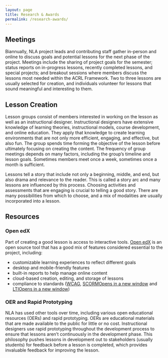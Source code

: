 ```yaml
---
layout: page
title: Research & Awards
permalink: /research-awards/
---
```


<div class="entry-content" itemprop="articleBody">
    <div class="title">
        <h2>Meetings</h2>
    </div>
    <div class="contentbox">
        <p>Biannually, NLA project leads and contributing staff gather in-person and online to discuss goals and potential lessons for the next phase of the project. Meetings include the sharing of project goals for the semester; status reports on in-progress lessons, recently completed lessons, and special projects; and breakout sessions where members discuss the lessons most needed within the ACRL Framework. Two to three lessons are usually selected for creation, and individuals volunteer for lessons that sound meaningful and interesting to them.</p>
    </div>
    <div class="title">
        <h2>Lesson Creation</h2>
    </div>
    <div class="contentbox">
        <p>Lesson groups consist of members interested in working on the lesson as well as an instructional designer. Instructional designers have extensive knowledge of learning theories, instructional models, course development, and online education. They apply that knowledge to create learning environments that are not only more efficient, engaging, and effective, but also fun. The group spends time forming the objective of the lesson before ultimately focusing on creating the content. The frequency of group meetings depends on many factors, including the group’s timeline and lesson goals. Sometimes members meet once a week, sometimes once a month is sufficient.</p>
        <p>Lessons tell a story that include not only a beginning, middle, and end, but also drama and relevance to the reader. This is called a story arc and many lessons are influenced by this process. Choosing activities and assessments that are engaging is crucial to telling a good story. There are many possibilities from which to choose, and a mix of modalities are usually incorporated into a lesson.</p>
    </div>
    <div class="title">
        <h2>Resources</h2>
    </div>
    <div class="contentbox">
        <h3>Open edX</h3>
        <p>Part of creating a good lesson is access to interactive tools. <a href="https://open.edx.org/">Open edX</a> is an open source tool that has a good mix of features considered essential to the project, including:</p>
        <ul>
            <li>customizable learning experiences to reflect different goals</li>
            <li>desktop and mobile-friendly features</li>
            <li>built-in reports to help manage online content</li>
            <li>cloud-based creation, editing, and storage of lessons</li>
            <li>compliance to standards (<a href="https://www.w3.org/WAI/standards-guidelines/wcag/">WCAG</a>, <a href="http://scorm.com/scorm-explained/" target="_blank" rel="noopener">SCORM<span class="icon-webfont fa-external-link" aria-hidden="true"></span><span class="screen-reader-text">Opens in a new window</span></a> and <a href="http://www.imsglobal.org/activity/learning-tools-interoperability" target="_blank" rel="noopener">LTI<span class="icon-webfont fa-external-link" aria-hidden="true"></span><span class="screen-reader-text">Opens in a new window</span></a>)</li>
        </ul>
        <h3>OER and Rapid Prototyping</h3>
        <p>NLA has used other tools over time, including various open educational resources (OERs) and rapid prototyping. OERs are educational materials that are made available to the public for little or no cost. Instructional designers use rapid prototyping throughout the development process to ensure that lessons aren’t continuously in the development phase. This philosophy pushes lessons in development out to stakeholders (usually students) for feedback before a lesson is completed, which provides invaluable feedback for improving the lesson.</p>
    </div>
</div>
